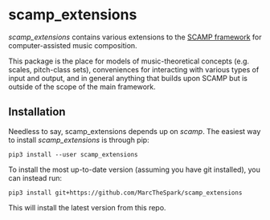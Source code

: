 # scamp_extensions

_scamp_extensions_ contains various extensions to the [SCAMP framework](https://pypi.org/project/scamp/) for computer-assisted music composition.

This package is the place for models of music-theoretical concepts (e.g. scales, pitch-class sets), conveniences for interacting with various types of input and output, and in general anything that builds upon SCAMP but is outside of the scope of the main framework.

## Installation

Needless to say, scamp_extensions depends up on *scamp*. The easiest way to install *scamp_extensions* is through pip:

```
pip3 install --user scamp_extensions
```

To install the most up-to-date version (assuming you have git installed), you can instead run:

```
pip3 install git+https://github.com/MarcTheSpark/scamp_extensions
```

This will install the latest version from this repo.
